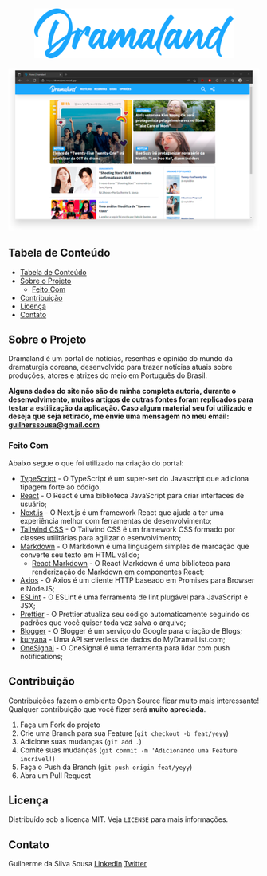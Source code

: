 
<!-- PROJECT LOGO -->
<br />
<p align="center">
  <a href="https://dramaland.vercel.com">
    <img src="https://raw.githubusercontent.com/guilherssousa/dramaland/main/.github/dramaland-blue.png" alt="Logo" width=400>
    <br><br>
    <img src="https://raw.githubusercontent.com/guilherssousa/dramaland/main/.github/screenshot.png" alt="Screenshot" width=600/>
  </a>
</p>

<!-- TABLE OF CONTENTS -->

## Tabela de Conteúdo

- [Tabela de Conteúdo](#tabela-de-conte%C3%BAdo)
- [Sobre o Projeto](#sobre-o-projeto)
  - [Feito Com](#feito-com)
- [Contribuição](#contribui%C3%A7%C3%A3o)
- [Licença](#licen%C3%A7a)
- [Contato](#contato)

<!-- ABOUT THE PROJECT -->

## Sobre o Projeto

Dramaland é um portal de notícias, resenhas e opinião do mundo da dramaturgia coreana, desenvolvido para trazer notícias atuais sobre produções, atores e atrizes do meio em Português do Brasil.

**Alguns dados do site não são de minha completa autoria, durante o desenvolvimento, muitos artigos de outras fontes foram replicados para testar a estilização da aplicação. Caso algum material seu foi utilizado e deseja que seja retirado, me envie uma mensagem no meu email: [guilherssousa@gmail.com](mailto:guilherssousa@gmail.com)**

### Feito Com

Abaixo segue o que foi utilizado na criação do portal:

- [TypeScript](https://www.typescriptlang.org/) - O TypeScript é um super-set do Javascript que adiciona tipagem forte ao código.
- [React](https://pt-br.reactjs.org/) - O React é uma biblioteca JavaScript para criar interfaces de usuário;
- [Next.js](https://nextjs.org/) - O Next.js é um framework React que ajuda a ter uma experiência melhor com ferramentas de desenvolvimento;
- [Tailwind CSS](https://tailwindcss.com/) - O Tailwind CSS é um framework CSS formado por classes utilitárias para agilizar o esenvolvimento;
- [Markdown](https://pt.wikipedia.org/wiki/Markdown) - O Markdown é uma linguagem simples de marcação que converte seu texto em HTML válido;
	- [React Markdown](https://github.com/remarkjs/react-markdown) - O React Markdown é uma biblioteca para renderização de Markdown em componentes React;
- [Axios](https://github.com/axios/axios) - O Axios é um cliente HTTP baseado em Promises para Browser e NodeJS;
- [ESLint](https://eslint.org/) - O ESLint é uma ferramenta de lint plugável para JavaScript e JSX;
- [Prettier](https://prettier.io/) - O Prettier atualiza seu código automaticamente seguindo os padrões que você quiser toda vez salva o arquivo;
- [Blogger](https://www.blogger.com/) - O Blogger é um serviço do Google para criação de Blogs;
- [kuryana](https://github.com/TheBoringDude/kuryana) - Uma API serverless de dados do MyDramaList.com;
- [OneSignal](https://onesignal.com/) - O OneSignal é uma ferramenta para lidar com push notifications;

<!-- CONTRIBUTING -->

## Contribuição

Contribuições fazem o ambiente Open Source ficar muito mais interessante! Qualquer contribuição que você fizer será **muito apreciada**.

1. Faça um Fork do projeto
2. Crie uma Branch para sua Feature (`git checkout -b feat/yeyy`)
3. Adicione suas mudanças (`git add .`)
4. Comite suas mudanças (`git commit -m 'Adicionando uma Feature incrível!`)
5. Faça o Push da Branch (`git push origin feat/yeyy`)
6. Abra um Pull Request

<!-- LICENSE -->

## Licença

Distribuído sob a licença MIT. Veja `LICENSE` para mais informações.

<!-- CONTACT -->

## Contato

Guilherme da Silva Sousa
[LinkedIn](https://linkedin.com/in/guilhermedasilvasousa)
[Twitter](https://twitter.com/krteazy)
